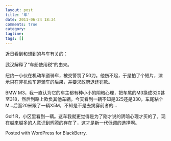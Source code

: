 ```yaml
---
layout: post
title: '车'
date: 2011-06-24 18:34
comments: true
category: 
tagline: 
tags: []
---
```

    

近日看到和想到的与车有关的：

武汉解释了”车船使用税”的由来。

纽约一小伙在机动车道骑车，被交警罚了50刀。他伤不起，于是拍了个短片，演示只在非机动车道骑车的后果，并要求政府退还罚款。

BMW M3，我一直认为它的车主都有种小小的阴暗心理，把车尾的M3换成320甚至318，然后到路上欺负其他车辆。今天看到一辆不知是325还是330，车尾粘个M…后面20米跟了一辆X5M，不知是不是去揭穿前者的…

Golf R，小区里看到一辆。这车我就更觉得是为了刚才说的阴暗心理才买的了。现在越来越多的人意识到辉腾的存在了，这才是新一代低调的选择啊。 

Posted with WordPress for BlackBerry.
